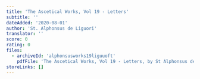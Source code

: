```yaml
---
title: 'The Ascetical Works, Vol 19 - Letters'
subtitle: ''
dateAdded: '2020-08-01'
author: 'St. Alphonsus de Liguori'
translator: ''
score: 0
rating: 0
files:
  - archiveId: 'alphonsusworks19liguuoft'
    pdfFile: 'The Ascetical Works, Vol 19 - Letters, by St Alphonsus de Liguori.pdf'
storeLinks: []
---
```


